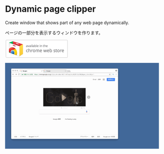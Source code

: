 # Dynamic page clipper

Create window that shows part of any web page dynamically.

ページの一部分を表示するウィンドウを作ります。

<a href="https://chrome.google.com/webstore/detail/new-window-without-toolba/opcnkhjefojaabjbfbbgokmoemngibei"><img src="image/store.png"></a>

![movie](image/movie.gif)
